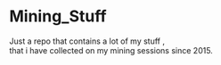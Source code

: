 # Mining_Stuff
Just a repo that contains a lot of my stuff , <BR> that i have collected on my mining sessions since 2015.
